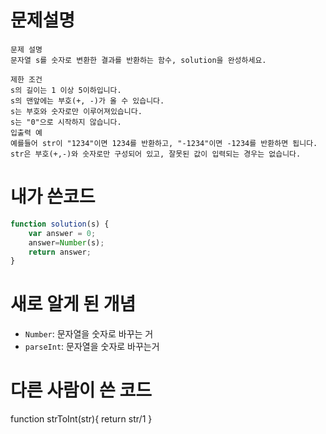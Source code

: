 # 문제설명


    문제 설명
    문자열 s를 숫자로 변환한 결과를 반환하는 함수, solution을 완성하세요.

    제한 조건
    s의 길이는 1 이상 5이하입니다.
    s의 맨앞에는 부호(+, -)가 올 수 있습니다.
    s는 부호와 숫자로만 이루어져있습니다.
    s는 "0"으로 시작하지 않습니다.
    입출력 예
    예를들어 str이 "1234"이면 1234를 반환하고, "-1234"이면 -1234를 반환하면 됩니다.
    str은 부호(+,-)와 숫자로만 구성되어 있고, 잘못된 값이 입력되는 경우는 없습니다.




# 내가 쓴코드 

```javascript
function solution(s) {
    var answer = 0;
    answer=Number(s);
    return answer;
}
```

# 새로 알게 된 개념
+ `Number`:  문자열을 숫자로 바꾸는 거
+ `parseInt`: 문자열을 숫자로 바꾸는거 


# 다른 사람이 쓴 코드
function strToInt(str){
  return str/1
  }


